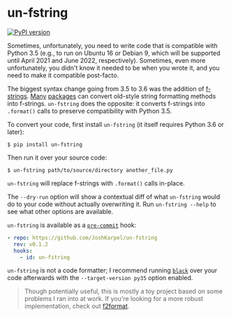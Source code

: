 # un-fstring

[![PyPI version](https://badge.fury.io/py/un-fstring.svg)](https://badge.fury.io/py/un-fstring)

Sometimes, unfortunately, you need to write code that is compatible with Python 3.5
(e.g., to run on Ubuntu 16 or Debian 9, which will be supported
until April 2021 and June 2022, respectively).
Sometimes, even more unfortunately, you didn't know it needed to be when you
wrote it, and you need to make it compatible post-facto.

The biggest syntax change going from 3.5 to 3.6 was the addition of
[f-strings](https://docs.python.org/3/whatsnew/3.6.html#pep-498-formatted-string-literals).
[Many](https://github.com/asottile/pyupgrade)
[packages](https://github.com/ikamensh/flynt)
can convert old-style string formatting methods into f-strings.
`un-fstring` does the opposite: it converts f-strings into `.format()` calls
to preserve compatibility with Python 3.5.

To convert your code, first install `un-fstring` (it itself requires Python 3.6 or later):
```console
$ pip install un-fstring
```
Then run it over your source code:
```console
$ un-fstring path/to/source/directory another_file.py
```
`un-fstring` will replace f-strings with `.format()` calls in-place.

The `--dry-run` option will show a contextual diff
of what `un-fstring` would do to your code without actually overwriting it.
Run `un-fstring --help` to see what other options are available.

`un-fstring` is available as a
[`pre-commit`](https://github.com/pre-commit/pre-commit) hook:
```yaml
- repo: https://github.com/JoshKarpel/un-fstring
  rev: v0.1.2
  hooks:
    - id: un-fstring
```

`un-fstring` is not a code formatter;
I recommend running
[`black`](https://github.com/psf/black)
over your code afterwards with the `--target-version py35` option enabled.

> Though potentially useful, this is mostly a toy project based on some problems
> I ran into at work.
> If you're looking for a more robust implementation, check out
> [f2format](https://github.com/pybpc/f2format).
